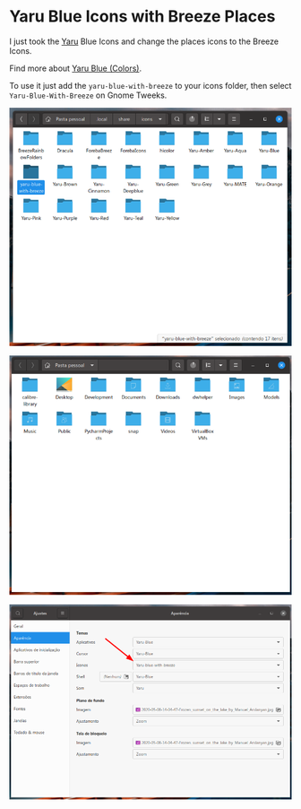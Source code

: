 # Yaru Blue Icons with Breeze Places

I just took the [Yaru](https://github.com/ubuntu/yaru) Blue Icons and change the places icons to the Breeze Icons.

Find more about [Yaru Blue (Colors)](https://github.com/Jannomag/Yaru-Colors).

To use it just add the `yaru-blue-with-breeze` to your icons folder, then select `Yaru-Blue-With-Breeze` on Gnome Tweeks.

![Screenshot 1](https://raw.githubusercontent.com/luizomf/yaru-blue-with-breeze-icons/master/screenshots/s1.png)

![Screenshot 2](https://raw.githubusercontent.com/luizomf/yaru-blue-with-breeze-icons/master/screenshots/s2.png)

![Screenshot 3](https://raw.githubusercontent.com/luizomf/yaru-blue-with-breeze-icons/master/screenshots/s3.png)
